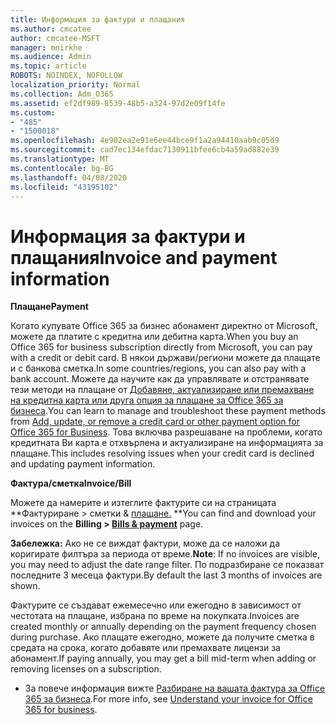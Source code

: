 ```yaml
---
title: Информация за фактури и плащания
ms.author: cmcatee
author: cmcatee-MSFT
manager: mnirkhe
ms.audience: Admin
ms.topic: article
ROBOTS: NOINDEX, NOFOLLOW
localization_priority: Normal
ms.collection: Adm_O365
ms.assetid: ef2df989-8539-48b5-a324-97d2e09f14fe
ms.custom:
- "485"
- "1500018"
ms.openlocfilehash: 4e902ea2e91e6ee44bce9f1a2a94410aab9c05d9
ms.sourcegitcommit: cad7ec134efdac7130911bfee6cb4a59ad882e39
ms.translationtype: MT
ms.contentlocale: bg-BG
ms.lasthandoff: 04/08/2020
ms.locfileid: "43195102"
---
```

# <a name="invoice-and-payment-information"></a><span data-ttu-id="0ac31-102">Информация за фактури и плащания</span><span class="sxs-lookup"><span data-stu-id="0ac31-102">Invoice and payment information</span></span>

<span data-ttu-id="0ac31-103">**Плащане**</span><span class="sxs-lookup"><span data-stu-id="0ac31-103">**Payment**</span></span>

<span data-ttu-id="0ac31-104">Когато купувате Office 365 за бизнес абонамент директно от Microsoft, можете да платите с кредитна или дебитна карта.</span><span class="sxs-lookup"><span data-stu-id="0ac31-104">When you buy an Office 365 for business subscription directly from Microsoft, you can pay with a credit or debit card.</span></span>  <span data-ttu-id="0ac31-105">В някои държави/региони можете да плащате и с банкова сметка.</span><span class="sxs-lookup"><span data-stu-id="0ac31-105">In some countries/regions, you can also pay with a bank account.</span></span>  <span data-ttu-id="0ac31-106">Можете да научите как да управлявате и отстранявате тези методи на плащане от [Добавяне, актуализиране или премахване на кредитна карта или друга опция за плащане за Office 365 за бизнеса](https://go.microsoft.com/fwlink/?linkid=2118133).</span><span class="sxs-lookup"><span data-stu-id="0ac31-106">You can learn to manage and troubleshoot these payment methods from [Add, update, or remove a credit card or other payment option for Office 365 for Business](https://go.microsoft.com/fwlink/?linkid=2118133).</span></span>  <span data-ttu-id="0ac31-107">Това включва разрешаване на проблеми, когато кредитната Ви карта е отхвърлена и актуализиране на информацията за плащане.</span><span class="sxs-lookup"><span data-stu-id="0ac31-107">This includes resolving issues when your credit card is declined and updating payment information.</span></span>

<span data-ttu-id="0ac31-108">**Фактура/сметка**</span><span class="sxs-lookup"><span data-stu-id="0ac31-108">**Invoice/Bill**</span></span>

<span data-ttu-id="0ac31-109">Можете да намерите и изтеглите фактурите си на страницата \*\*Фактуриране > сметки & [плащане.](https://go.microsoft.com/fwlink/p/?linkid=848039) \*\*</span><span class="sxs-lookup"><span data-stu-id="0ac31-109">You can find and download your invoices on the **Billing > [Bills & payment](https://go.microsoft.com/fwlink/p/?linkid=848039)** page.</span></span>  

<span data-ttu-id="0ac31-110">**Забележка:** Ако не се виждат фактури, може да се наложи да коригирате филтъра за периода от време.</span><span class="sxs-lookup"><span data-stu-id="0ac31-110">**Note**: If no invoices are visible, you may need to adjust the date range filter.</span></span>  <span data-ttu-id="0ac31-111">По подразбиране се показват последните 3 месеца фактури.</span><span class="sxs-lookup"><span data-stu-id="0ac31-111">By default the last 3 months of invoices are shown.</span></span>

<span data-ttu-id="0ac31-112">Фактурите се създават ежемесечно или ежегодно в зависимост от честотата на плащане, избрана по време на покупката.</span><span class="sxs-lookup"><span data-stu-id="0ac31-112">Invoices are created monthly or annually depending on the payment frequency chosen during purchase.</span></span>  <span data-ttu-id="0ac31-113">Ако плащате ежегодно, можете да получите сметка в средата на срока, когато добавяте или премахвате лицензи за абонамент.</span><span class="sxs-lookup"><span data-stu-id="0ac31-113">If paying annually, you may get a bill mid-term when adding or removing licenses on a subscription.</span></span>
 
- <span data-ttu-id="0ac31-114">За повече информация вижте [Разбиране на вашата фактура за Office 365 за бизнеса](https://go.microsoft.com/fwlink/?linkid=2119101).</span><span class="sxs-lookup"><span data-stu-id="0ac31-114">For more info, see [Understand your invoice for Office 365 for business](https://go.microsoft.com/fwlink/?linkid=2119101).</span></span>
